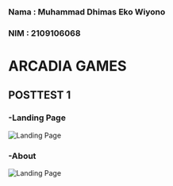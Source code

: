 ### Nama : Muhammad Dhimas Eko Wiyono
### NIM  : 2109106068


# ARCADIA GAMES

## POSTTEST 1

### -Landing Page
![Landing Page](https://drive.google.com/uc?export=view&id=19ixEJYNXrw0ixAgCzulALT1USTO89h3P)

### -About
![Landing Page](https://drive.google.com/uc?export=view&id=1-dGdtSwnOTWPkujeEKZwq5gl-XOr_yAZ)
